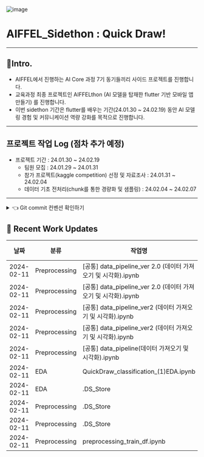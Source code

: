 ![image](https://github.com/Kimgabe/PJ_Quick_draws/assets/74717033/6d729fbc-15c0-4de9-985c-c96d5ed97df7)

# AIFFEL_Sidethon : Quick Draw!
---
## 📌Intro.
- AIFFEL에서 진행하는 AI Core 과정 7기 동기들끼리 사이드 프로젝트를 진행합니다.
- 교육과정 최종 프로젝트인 AIFFELthon (AI 모델을 탑재한 flutter 기반 모바일 앱 만들기) 를 진행합니다.
- 이번 sidethon 기간은 flutter를 배우는 기간(24.01.30 ~ 24.02.19) 동안 AI 모델링 경험 및 커뮤니케이션 역량 강화를 목적으로 진행합니다.

---
## 프로젝트 작업 Log (점차 추가 예정)
- 프로젝트 기간 : 24.01.30 ~ 24.02.19
  - 팀원 모집 : 24.01.29 ~ 24.01.31
  - 참가 프로젝트(kaggle competition) 선정 및 자료조사 : 24.01.31 ~ 24.02.04
  - 데이터 기초 전처리(chunk를 통한 경량화 및 샘플링) : 24.02.04 ~ 24.02.07
---

<details>
<summary>👈 Git commit 컨벤션 확인하기</summary>


| 커밋 유형 | 의미 |
| --- | --- |
| Feat | (어떤 유형이든) 파일의 최초 등록 시에 사용 |
| Model | 모델 구조변경 혹은 새로운 모델 추가 |
| Param | 하이퍼파라미터 수정 |
| Data | 데이터 전처리 방식 변경, 새로운 데이터 추가 |
| Metric | 평가지표 변경 |
| Train | 훈련과정 변경(Epoch수, Batch size 변경 등) |
| Eval | 검증/테스트 과정 변경 |
| Deploy | 모델 배포 관련 변경 |
| Fix | 버그 수정 (일반, ML/DL) |
| Docs | 문서 수정 (일반, ML/DL) |
| Style | 코드 formatting, 세미콜론 누락, 코드 자체의 변경이 없는 경우 |
| Refactor | 코드 리팩토링 (일반, ML/DL) |
| Test | 테스트 코드, 리팩토링 테스트 코드 추가 |
| Chore | 패키지 매니저 수정, 그 외 기타 수정 ex) .gitignore |
| Design | CSS 등 사용자 UI 디자인 변경 |
| Comment | 필요한 주석 추가 및 변경 (일반, ML/DL) |
| Rename | 파일 또는 폴더 명을 수정하거나 옮기는 작업만인 경우 |
| Remove | 파일을 삭제하는 작업만 수행한 경우 |
| !BREAKING CHANGE | 커다란 API 변경의 경우 |
| !HOTFIX | 급하게 치명적인 버그를 고쳐야 하는 경우 |


</details>




## 📝 Recent Work Updates

| 날짜 | 분류 | 작업명 | 링크 | 작업자 | Commit 유형 |
| --- | --- | --- | --- | --- | --- |
| 2024-02-11 | Preprocessing | [공통] data_pipeline_ver 2.0 (데이터 가져오기 및 시각화).ipynb | [View](https://github.com/Kimgabe/PJ_Quick_draws/raw/449cb1d824b5829fbb481701569e4314068bf84d/Preprocessing%2Fseungsoon%2F%5B%EA%B3%B5%ED%86%B5%5D%20data_pipeline_ver%202.0%20(%EB%8D%B0%EC%9D%B4%ED%84%B0%20%EA%B0%80%EC%A0%B8%EC%98%A4%EA%B8%B0%20%EB%B0%8F%20%EC%8B%9C%EA%B0%81%ED%99%94).ipynb) | seungsoon Kim | Docs  |
| 2024-02-11 | Preprocessing | [공통] data_pipeline_ver 2.0 (데이터 가져오기 및 시각화).ipynb | [View](https://github.com/Kimgabe/PJ_Quick_draws/raw/46c5b78efe1502ede79214cc120affb57da04833/Preprocessing%2Fseungsoon%2F%5B%EA%B3%B5%ED%86%B5%5D%20data_pipeline_ver%202.0%20(%EB%8D%B0%EC%9D%B4%ED%84%B0%20%EA%B0%80%EC%A0%B8%EC%98%A4%EA%B8%B0%20%EB%B0%8F%20%EC%8B%9C%EA%B0%81%ED%99%94).ipynb) | seungsoon Kim | Rename  |
| 2024-02-11 | Preprocessing | [공통] data_pipeline_ver2 (데이터 가져오기 및 시각화).ipynb | [View](https://github.com/Kimgabe/PJ_Quick_draws/raw/1f006f1424e0737254b41811fcddbb9daa0650f9/Preprocessing%2Fseungsoon%2F%5B%EA%B3%B5%ED%86%B5%5D%20data_pipeline_ver2%20(%EB%8D%B0%EC%9D%B4%ED%84%B0%20%EA%B0%80%EC%A0%B8%EC%98%A4%EA%B8%B0%20%EB%B0%8F%20%EC%8B%9C%EA%B0%81%ED%99%94).ipynb) | seungsoon Kim | Comment  |
| 2024-02-11 | Preprocessing | [공통] data_pipeline_ver2 (데이터 가져오기 및 시각화).ipynb | [View](https://github.com/Kimgabe/PJ_Quick_draws/raw/53037d91afed4d7d5eceaedf7c7dcf8cb35f1600/Preprocessing%2Fseungsoon%2F%5B%EA%B3%B5%ED%86%B5%5D%20data_pipeline_ver2%20(%EB%8D%B0%EC%9D%B4%ED%84%B0%20%EA%B0%80%EC%A0%B8%EC%98%A4%EA%B8%B0%20%EB%B0%8F%20%EC%8B%9C%EA%B0%81%ED%99%94).ipynb) | seungsoon Kim | Refactor  |
| 2024-02-11 | Preprocessing | [공통] data_pipeline(데이터 가져오기 및 시각화).ipynb | [View](https://github.com/Kimgabe/PJ_Quick_draws/raw/53037d91afed4d7d5eceaedf7c7dcf8cb35f1600/Preprocessing%2Fseungsoon%2Fold_tasks%2F%5B%EA%B3%B5%ED%86%B5%5D%20data_pipeline(%EB%8D%B0%EC%9D%B4%ED%84%B0%20%EA%B0%80%EC%A0%B8%EC%98%A4%EA%B8%B0%20%EB%B0%8F%20%EC%8B%9C%EA%B0%81%ED%99%94).ipynb) | seungsoon Kim | Refactor  |
| 2024-02-11 | EDA | QuickDraw_classification_(1)EDA.ipynb | [View](https://github.com/Kimgabe/PJ_Quick_draws/raw/3253ece835e078aa59fb25208bfe873ef20eccfa/EDA%2Fyanghee%2FQuickDraw_classification_(1)EDA.ipynb) | Yanghee Claire Kim | N/A |
| 2024-02-11 | EDA | .DS_Store | [View](https://github.com/Kimgabe/PJ_Quick_draws/raw/e01111496fc7d005b136c21ecc7b3800f93ca402/EDA%2F.DS_Store) | Yanghee Claire Kim | N/A |
| 2024-02-11 | Preprocessing | .DS_Store | [View](https://github.com/Kimgabe/PJ_Quick_draws/raw/c0a6012b2f5c33f554307921104766cc07bc71d7/Preprocessing%2F.DS_Store) | Ashed-Maiingan | N/A |
| 2024-02-11 | Preprocessing | .DS_Store | [View](https://github.com/Kimgabe/PJ_Quick_draws/raw/c0a6012b2f5c33f554307921104766cc07bc71d7/Preprocessing%2Fseonjae%2F.DS_Store) | Ashed-Maiingan | N/A |
| 2024-02-11 | Preprocessing | preprocessing_train_df.ipynb | [View](https://github.com/Kimgabe/PJ_Quick_draws/raw/c0a6012b2f5c33f554307921104766cc07bc71d7/Preprocessing%2Fseonjae%2Fpreprocessing_train_df.ipynb) | Ashed-Maiingan | N/A |